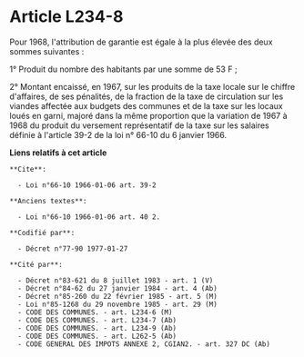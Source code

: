 # Article L234-8

Pour 1968, l'attribution de garantie est égale à la plus élevée des deux sommes suivantes :

1° Produit du nombre des habitants par une somme de 53 F ;

2° Montant encaissé, en 1967, sur les produits de la taxe locale sur le chiffre d'affaires, de ses pénalités, de la fraction
de la taxe de circulation sur les viandes affectée aux budgets des communes et de la taxe sur les locaux loués en garni,
majoré dans la même proportion que la variation de 1967 à 1968 du produit du versement représentatif de la taxe sur les
salaires définie à l'article 39-2 de la loi n° 66-10 du 6 janvier 1966.

**Liens relatifs à cet article**

	**Cite**:

	  - Loi n°66-10 1966-01-06 art. 39-2

	**Anciens textes**:

	  - Loi n°66-10 1966-01-06 art. 40 2.

	**Codifié par**:

	  - Décret n°77-90 1977-01-27

	**Cité par**:

	  - Décret n°83-621 du 8 juillet 1983 - art. 1 (V)
	  - Décret n°84-62 du 27 janvier 1984 - art. 4 (Ab)
	  - Décret n°85-260 du 22 février 1985 - art. 5 (M)
	  - Loi n°85-1268 du 29 novembre 1985 - art. 29 (M)
	  - CODE DES COMMUNES. - art. L234-6 (M)
	  - CODE DES COMMUNES. - art. L234-7 (Ab)
	  - CODE DES COMMUNES. - art. L234-9 (Ab)
	  - CODE DES COMMUNES. - art. L262-5 (Ab)
	  - CODE GENERAL DES IMPOTS ANNEXE 2, CGIAN2. - art. 327 DC (Ab)
